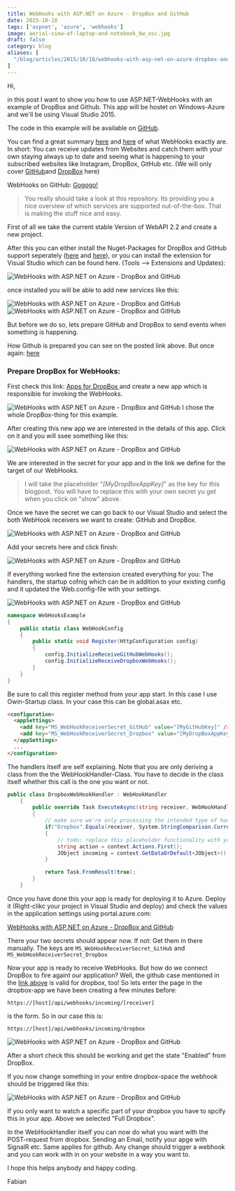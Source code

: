 ```yaml
---
title: WebHooks with ASP.NET on Azure - DropBox and GitHub
date: 2015-10-18
tags: ['aspnet', 'azure', 'webhooks']
image: aerial-view-of-laptop-and-notebook_bw_osc.jpg
draft: false
category: blog
aliases: [
  "/blog/articles/2015/10/18/webhooks-with-asp-net-on-azure-dropbox-and-github/",
]
---
```


Hi,

in this post I want to show you how to use ASP.NET-WebHooks with an example of DropBox and Github. This app will be hostet on Windows-Azure and we'll be using Visual Studio 2015.

The code in this example will be available on [GitHub](https://github.com/FabianGosebrink/ASPNET-WebHooks).

You can find a great summary [here](http://blogs.msdn.com/b/webdev/archive/2015/09/04/introducing-microsoft-asp-net-webhooks-preview.aspx) and [here](http://www.hanselman.com/blog/IntroducingASPNETWebHooksReceiversWebHooksMadeEasy.aspx) of what WebHooks exactly are. In short: You can receive updates from Websites and catch them with your own staying always up to date and seeing what is happening to your subscribed websites like Instagram, DropBox, GitHub etc. (We will only cover [GitHub](https://github.com/)and [DropBox](https://www.dropbox.com/) here)

WebHooks on GitHub: [Gogogo!](https://github.com/aspnet/WebHooks)

> You really should take a look at this repository. Its providing you a nice overview of which services are supported out-of-the-box. That is making the stuff nice and easy.

First of all we take the current stable Version of WebAPI 2.2 and create a new project.

After this you can either install the Nuget-Packages for DropBox and GitHub support seperately ([here](https://www.nuget.org/packages/Microsoft.AspNet.WebHooks.Receivers.Dropbox/1.2.0-beta3a) and [here](https://www.nuget.org/packages/Microsoft.AspNet.WebHooks.Receivers.GitHub/1.2.0-beta3a)), or you can install the extension for Visual Studio which can be found here. (Tools --> Extensions and Updates):

![WebHooks with ASP.NET on Azure - DropBox and GitHub](/img/articles/wp-content/uploads/2015/10/11.jpg)

once installed you will be able to add new services like this:

![WebHooks with ASP.NET on Azure - DropBox and GitHub](/img/articles/wp-content/uploads/2015/10/21.jpg)
![WebHooks with ASP.NET on Azure - DropBox and GitHub](/img/articles/wp-content/uploads/2015/10/32.jpg)

But before we do so, lets prepare GitHub and DropBox to send events when something is happening.

How Github is prepared you can see on the posted link above. But once again: [here](http://blogs.msdn.com/b/webdev/archive/2015/09/04/introducing-microsoft-asp-net-webhooks-preview.aspx)

### Prepare DropBox for WebHooks:

First check this link: [Apps for DropBox ](https://www.dropbox.com/developers/apps)and create a new app which is responsible for invoking the WebHooks.

![WebHooks with ASP.NET on Azure - DropBox and GitHub](/img/articles/wp-content/uploads/2015/10/42.jpg) I chose the whole DropBox-thing for this example.

After creating this new app we are interested in the details of this app. Click on it and you will ssee something like this:

![WebHooks with ASP.NET on Azure - DropBox and GitHub](/img/articles/wp-content/uploads/2015/10/5.jpg)

We are interested in the secret for your app and in the link we define for the target of our WebHooks.

> I will take the placeholder "_[MyDropBoxAppKey]_" as the key for this blogpost. You will have to replace this with your own secret yu get when you click on "show" above.

Once we have the secret we can go back to our Visual Studio and select the both WebHook receivers we want to create: GitHub and DropBox.

![WebHooks with ASP.NET on Azure - DropBox and GitHub](/img/articles/wp-content/uploads/2015/10/6.jpg)

Add your secrets here and click finish:

![WebHooks with ASP.NET on Azure - DropBox and GitHub](/img/articles/wp-content/uploads/2015/10/7.jpg)

If everything worked fine the extension created everything for you: The handlers, the startup cofnig which can be in addition to your existing config and it updated the Web.config-file with your settings.

![WebHooks with ASP.NET on Azure - DropBox and GitHub](/img/articles/wp-content/uploads/2015/10/8.jpg)

```csharp
namespace WebHooksExample
{
    public static class WebHookConfig
    {
        public static void Register(HttpConfiguration config)
        {
            config.InitializeReceiveGitHubWebHooks();
            config.InitializeReceiveDropboxWebHooks();
        }
    }
}
```

Be sure to call this register method from your app start. In this case I use Owin-Startup class. In your case this can be global.asax etc.

```html
<configuration>
  <appSettings>
    <add key="MS_WebHookReceiverSecret_GitHub" value="[MyGitHubKey]" />
    <add key="MS_WebHookReceiverSecret_Dropbox" value="[MyDropBoxAppKey]" />
  </appSettings>
  ...
</configuration>
```

The handlers itself are self explaining. Note that you are only deriving a class from the the WebHookHandler-Class. You have to decide in the class itself whether this call is the one you want or not.

```csharp
public class DropboxWebHookHandler : WebHookHandler
    {
        public override Task ExecuteAsync(string receiver, WebHookHandlerContext context)
        {
            // make sure we're only processing the intended type of hook
            if("Dropbox".Equals(receiver, System.StringComparison.CurrentCultureIgnoreCase))
            {
                // todo: replace this placeholder functionality with your own code
                string action = context.Actions.First();
                JObject incoming = context.GetDataOrDefault<JObject>();
            }

            return Task.FromResult(true);
        }
    }
```

Once you have done this your app is ready for deploying it to Azure. Deploy it (Right-clikc your project in Visual Studio and deploy) and check the values in the application settings using portal.azure.com:

[WebHooks with ASP.NET on Azure - DropBox and GitHub](/img/articles/wp-content/uploads/2015/10/9.jpg)

There your two secrets should appear now. If not: Get them in there manually. The keys are
`MS_WebHookReceiverSecret_GitHub`
and
`MS_WebHookReceiverSecret_Dropbox`

Now your app is ready to receive WebHooks. But how do we connect DropBox to fire againt our application? Well, the github case mentioned in the [link above](http://blogs.msdn.com/b/webdev/archive/2015/09/04/introducing-microsoft-asp-net-webhooks-preview.aspx) is valid for dropbox, too! So lets enter the page in the dropbox-app we have been creating a few minutes before:

`https://[host]/api/webhooks/incoming/[receiver]`

is the form. So in our case this is:

`https://[host]/api/webhooks/incoming/dropbox`

![WebHooks with ASP.NET on Azure - DropBox and GitHub](/img/articles/wp-content/uploads/2015/10/10.jpg)

After a short check this should be working and get the state "Enabled" from DropBox.

If you now change something in your entire dropbox-space the webhook should be triggered like this:

![WebHooks with ASP.NET on Azure - DropBox and GitHub](/img/articles/wp-content/uploads/2015/10/111.jpg)

If you only want to watch a specific part of your dropbox you have to spcify this in your app. Above we selected "Full Dropbox".

In the WebHookHandler itself you can now do what you want with the POST-request from dropbox. Sending an Email, notify your apge with SignalR etc. Same applies for github. Any change should trigger a webhook and you can work with in on your website in a way you want to.

I hope this helps anybody and happy coding.

Fabian
